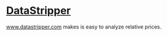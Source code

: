 # [DataStripper](http://www.datastripper.com)

www.datastripper.com makes is easy to analyze relative prices. 

